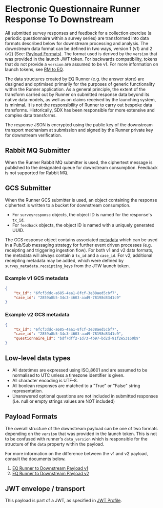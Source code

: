 # Electronic Questionnaire Runner Response To Downstream

All submitted survey responses and feedback for a collection exercise (a periodic questionnaire within a survey series) are transformed into data formats described below for downstream processing and analysis. The downstream data format can be defined in two ways, version 1 (v1) and 2 (v2) (See: [Payload Formats][payload_formats]). The format used is derived by the `version` that was provided in the launch JWT token. For backwards compatibility, tokens that do not provide a `version` are assumed to be v1. For more information on launch tokens, see [RM to EQ][rm_to_eq_runner].

The data structures created by EQ Runner (e.g. the answer store) are designed and optimised primarily for the purposes of generic functionality within the Runner application. As a general principle, the extent of the transform carried out by Runner on submitted response data beyond its native data models, as well as on claims received by the launching system, is minimal. It is not the responsibility of Runner to carry out bespoke data transforms. Historically, SDX has been responsible for more extensive and complex data transforms.

The response JSON is encrypted using the public key of the downstream transport mechanism at submission and signed by the Runner private key for downstream verification.

## Rabbit MQ Submitter

When the Runner Rabbit MQ submitter is used, the ciphertext message is published to the designated queue for downstream consumption. Feedback is not supported for Rabbit MQ.

## GCS Submitter

When the Runner GCS submitter is used, an object containing the response ciphertext is written to a bucket for downstream consumption.

- For `surveyresponse` objects, the object ID is named for the response's `tx_id`.
- For `feedback` objects, the object ID is named with a uniquely generated UUID.

The GCS response object contains associated [metadata][gcs_metadata] which can be used in a Pub/Sub messaging strategy for further event driven processes (e.g. receipting and triggering ingestion flow).
For both v1 and v2 data formats, the metadata will always contain a `tx_id` and a `case_id`.
For v2, additional receipting metadata may be added, which were defined by `survey_metadata.receipting_keys` from the JTW launch token.

### Example v1 GCS metadata

```json
{
	"tx_id": "6fcf3ddc-a685-4aa1-8fcf-3e38aed5cbf7",
	"case_id": "2859a8b5-34c3-4603-aad9-78198d8341c9"
}
```

### Example v2 GCS metadata

```json
{
	"tx_id": "6fcf3ddc-a685-4aa1-8fcf-3e38aed5cbf7",
	"case_id": "2859a8b5-34c3-4603-aad9-78198d8341c9",
	"questionnaire_id": "bdf7dff2-1d73-4b97-bd2d-91f2e53160b9"
}
```

## Low-level data types

- All datetimes are expressed using ISO_8601 and are assumed to be normalised to UTC unless a timezone identifier is given.
- All character encoding is UTF-8.
- All boolean responses are matched to a "True" or "False" string representation.
- Unanswered optional questions are not included in submitted responses (i.e. null or empty strings values are NOT included)

## Payload Formats

The overall structure of the downstream payload can be one of two formats depending on the `version` that was provided in the launch token. This is not to be confused with runner's `data_version` which is responsible for the structure of the `data` property within the payload.

For more information on the difference between the v1 and v2 payload, consult the documents below.

1. [EQ Runner to Downstream Payload v1][eq_runner_to_downstream_payload_v1]
2. [EQ Runner to Downstream Payload v2][eq_runner_to_downstream_payload_v2]

## JWT envelope / transport

This payload is part of a JWT, as specified in [JWT Profile][jwt_profile].

[gcs_metadata]: https://cloud.google.com/storage/docs/viewing-editing-metadata "GCS Metadata"
[jwt_profile]: jwt_profile.md "JWT Profile Definition"
[eq_runner_to_downstream_payload_v1]: eq_runner_to_downstream_payload_v1.md "EQ to Downstream Runner Payload v1 Definition"
[eq_runner_to_downstream_payload_v2]: eq_runner_to_downstream_payload_v2.md "EQ to Downstream Runner Payload v2 Definition"
[rm_to_eq_runner]: respondent_management_to_electronic_questionnaire_runner.md "RM to EQ Runner"
[payload_formats]: electronic_questionnaire_runner_to_downstream#payload-formats "Payload Formats"
